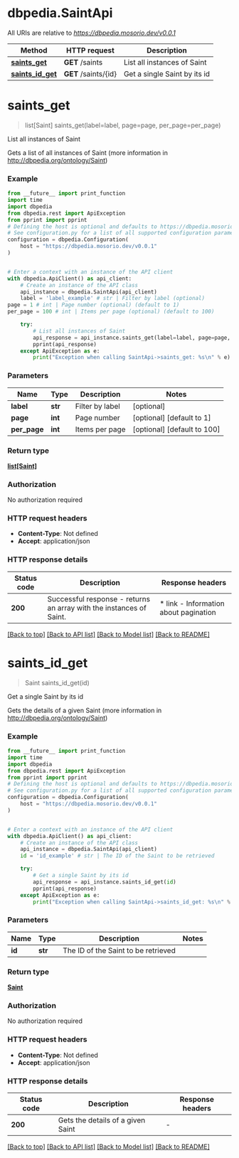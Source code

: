 # dbpedia.SaintApi

All URIs are relative to *https://dbpedia.mosorio.dev/v0.0.1*

Method | HTTP request | Description
------------- | ------------- | -------------
[**saints_get**](SaintApi.md#saints_get) | **GET** /saints | List all instances of Saint
[**saints_id_get**](SaintApi.md#saints_id_get) | **GET** /saints/{id} | Get a single Saint by its id


# **saints_get**
> list[Saint] saints_get(label=label, page=page, per_page=per_page)

List all instances of Saint

Gets a list of all instances of Saint (more information in http://dbpedia.org/ontology/Saint)

### Example

```python
from __future__ import print_function
import time
import dbpedia
from dbpedia.rest import ApiException
from pprint import pprint
# Defining the host is optional and defaults to https://dbpedia.mosorio.dev/v0.0.1
# See configuration.py for a list of all supported configuration parameters.
configuration = dbpedia.Configuration(
    host = "https://dbpedia.mosorio.dev/v0.0.1"
)


# Enter a context with an instance of the API client
with dbpedia.ApiClient() as api_client:
    # Create an instance of the API class
    api_instance = dbpedia.SaintApi(api_client)
    label = 'label_example' # str | Filter by label (optional)
page = 1 # int | Page number (optional) (default to 1)
per_page = 100 # int | Items per page (optional) (default to 100)

    try:
        # List all instances of Saint
        api_response = api_instance.saints_get(label=label, page=page, per_page=per_page)
        pprint(api_response)
    except ApiException as e:
        print("Exception when calling SaintApi->saints_get: %s\n" % e)
```

### Parameters

Name | Type | Description  | Notes
------------- | ------------- | ------------- | -------------
 **label** | **str**| Filter by label | [optional] 
 **page** | **int**| Page number | [optional] [default to 1]
 **per_page** | **int**| Items per page | [optional] [default to 100]

### Return type

[**list[Saint]**](Saint.md)

### Authorization

No authorization required

### HTTP request headers

 - **Content-Type**: Not defined
 - **Accept**: application/json

### HTTP response details
| Status code | Description | Response headers |
|-------------|-------------|------------------|
**200** | Successful response - returns an array with the instances of Saint. |  * link - Information about pagination <br>  |

[[Back to top]](#) [[Back to API list]](../README.md#documentation-for-api-endpoints) [[Back to Model list]](../README.md#documentation-for-models) [[Back to README]](../README.md)

# **saints_id_get**
> Saint saints_id_get(id)

Get a single Saint by its id

Gets the details of a given Saint (more information in http://dbpedia.org/ontology/Saint)

### Example

```python
from __future__ import print_function
import time
import dbpedia
from dbpedia.rest import ApiException
from pprint import pprint
# Defining the host is optional and defaults to https://dbpedia.mosorio.dev/v0.0.1
# See configuration.py for a list of all supported configuration parameters.
configuration = dbpedia.Configuration(
    host = "https://dbpedia.mosorio.dev/v0.0.1"
)


# Enter a context with an instance of the API client
with dbpedia.ApiClient() as api_client:
    # Create an instance of the API class
    api_instance = dbpedia.SaintApi(api_client)
    id = 'id_example' # str | The ID of the Saint to be retrieved

    try:
        # Get a single Saint by its id
        api_response = api_instance.saints_id_get(id)
        pprint(api_response)
    except ApiException as e:
        print("Exception when calling SaintApi->saints_id_get: %s\n" % e)
```

### Parameters

Name | Type | Description  | Notes
------------- | ------------- | ------------- | -------------
 **id** | **str**| The ID of the Saint to be retrieved | 

### Return type

[**Saint**](Saint.md)

### Authorization

No authorization required

### HTTP request headers

 - **Content-Type**: Not defined
 - **Accept**: application/json

### HTTP response details
| Status code | Description | Response headers |
|-------------|-------------|------------------|
**200** | Gets the details of a given Saint |  -  |

[[Back to top]](#) [[Back to API list]](../README.md#documentation-for-api-endpoints) [[Back to Model list]](../README.md#documentation-for-models) [[Back to README]](../README.md)

